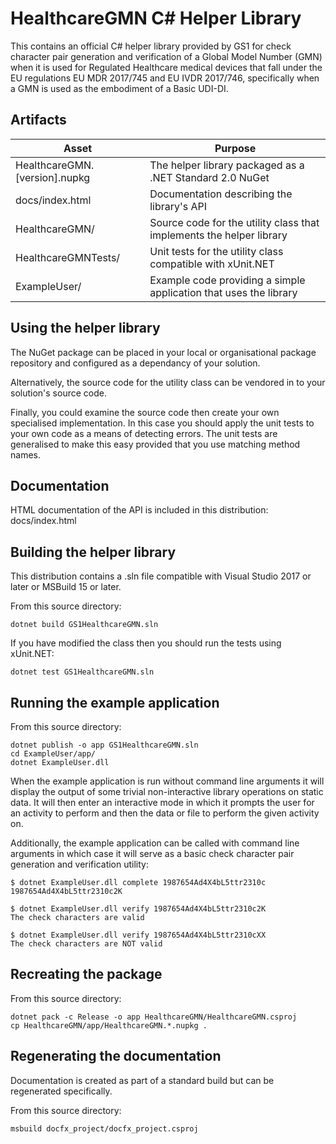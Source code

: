 HealthcareGMN C# Helper Library
===============================

This contains an official C# helper library provided by GS1 for check character
pair generation and verification of a Global Model Number (GMN) when it is used
for Regulated Healthcare medical devices that fall under the EU regulations EU
MDR 2017/745 and EU IVDR 2017/746, specifically when a GMN is used as the
embodiment of a Basic UDI-DI.

Artifacts
---------

| Asset                          | Purpose                                                              |
| ------------------------------ | -------------------------------------------------------------------- |
| HealthcareGMN.[version].nupkg  | The helper library packaged as a .NET Standard 2.0 NuGet             |
| docs/index.html                | Documentation describing the library's API                           |
| HealthcareGMN/                 | Source code for the utility class that implements the helper library |
| HealthcareGMNTests/            | Unit tests for the utility class compatible with xUnit.NET           |
| ExampleUser/                   | Example code providing a simple application that uses the library    |


Using the helper library
------------------------

The NuGet package can be placed in your local or organisational package
repository and configured as a dependancy of your solution.

Alternatively, the source code for the utility class can be vendored in to your
solution's source code.

Finally, you could examine the source code then create your own specialised
implementation.  In this case you should apply the unit tests to your own code
as a means of detecting errors. The unit tests are generalised to make this
easy provided that you use matching method names.


Documentation
-------------

HTML documentation of the API is included in this distribution: docs/index.html


Building the helper library
---------------------------

This distribution contains a .sln file compatible with Visual Studio 2017 or
later or MSBuild 15 or later.

From this source directory:

    dotnet build GS1HealthcareGMN.sln

If you have modified the class then you should run the tests using xUnit.NET:

    dotnet test GS1HealthcareGMN.sln


Running the example application
-------------------------------

From this source directory:

    dotnet publish -o app GS1HealthcareGMN.sln
    cd ExampleUser/app/
    dotnet ExampleUser.dll

When the example application is run without command line arguments it will
display the output of some trivial non-interactive library operations on static
data. It will then enter an interactive mode in which it prompts the user for
an activity to perform and then the data or file to perform the given activity
on.

Additionally, the example application can be called with command line arguments
in which case it will serve as a basic check character pair generation and
verification utility:

    $ dotnet ExampleUser.dll complete 1987654Ad4X4bL5ttr2310c
    1987654Ad4X4bL5ttr2310c2K

    $ dotnet ExampleUser.dll verify 1987654Ad4X4bL5ttr2310c2K
    The check characters are valid

    $ dotnet ExampleUser.dll verify 1987654Ad4X4bL5ttr2310cXX
    The check characters are NOT valid


Recreating the package
----------------------

From this source directory:

    dotnet pack -c Release -o app HealthcareGMN/HealthcareGMN.csproj
    cp HealthcareGMN/app/HealthcareGMN.*.nupkg .


Regenerating the documentation
-------------------------------

Documentation is created as part of a standard build but can be regenerated
specifically.

From this source directory:

    msbuild docfx_project/docfx_project.csproj
